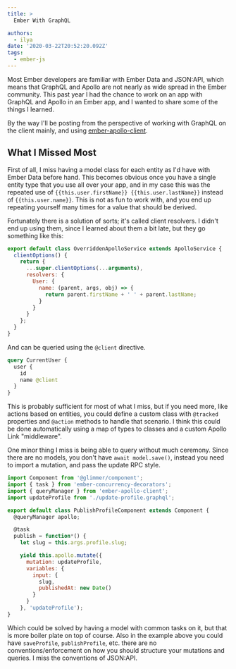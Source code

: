 ```yaml
---
title: >
  Ember With GraphQL

authors:
  - ilya
date: '2020-03-22T20:52:20.092Z'
tags: 
  - ember-js
---
```

Most Ember developers are familiar with Ember Data and JSON:API, which means that GraphQL and Apollo are not nearly as wide spread in the Ember community. This past year I had the chance to work on an app with GraphQL and Apollo in an Ember app, and I wanted to share some of the things I learned.

By the way I'll be posting from the perspective of working with GraphQL on the client mainly, and using [ember-apollo-client](https://github.com/ember-graphql/ember-apollo-client).

## What I Missed Most

First of all, I miss having a model class for each entity as I'd have with Ember Data before hand. This becomes obvious once you have a single entity type that you use all over your app, and in my case this was the repeated use of `{{this.user.firstName}} {{this.user.lastName}}` instead of `{{this.user.name}}`. This is not as fun to work with, and you end up repeating yourself many times for a value that should be derived.

Fortunately there is a solution of sorts; it's called client resolvers. I didn't end up using them, since I learned about them a bit late, but they go something like this:

```js
export default class OverriddenApolloService extends ApolloService {
  clientOptions() {
    return {
      ...super.clientOptions(...arguments),
      resolvers: {
        User: {
          name: (parent, args, obj) => {
            return parent.firstName + ' ' + parent.lastName;
          }
        }
      }
    };
  }
}
```

And can be queried using the `@client` directive.

```graphql
query CurrentUser {
  user {
    id
    name @client
  }
}
```

This is probably sufficient for most of what I miss, but if you need more, like actions based on entities, you could define a custom class with `@tracked` properties and `@action` methods to handle that scenario. I think this could be done automatically using a map of types to classes and a custom Apollo Link "middleware".

One minor thing I miss is being able to query without much ceremony. Since there are no models, you don't have `await model.save()`, instead you need to import a mutation, and pass the update RPC style.

```js
import Component from '@glimmer/component';
import { task } from 'ember-concurrency-decorators';
import { queryManager } from 'ember-apollo-client';
import updateProfile from './update-profile.graphql';

export default class PublishProfileComponent extends Component {
  @queryManager apollo;

  @task
  publish = function*() {
    let slug = this.args.profile.slug;

    yield this.apollo.mutate({
      mutation: updateProfile,
      variables: {
        input: {
          slug,
          publishedAt: new Date()
        }
      }
    }, 'updateProfile');
}
```

Which could be solved by having a model with common tasks on it, but that is more boiler plate on top of course. Also in the example above you could have `saveProfile`, `publishProfile`, etc. there are no conventions/enforcement on how you should structure your mutations and queries. I miss the conventions of JSON:API.
    
## 
    
    
    
    